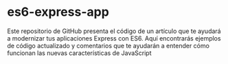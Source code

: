 # es6-express-app
Este repositorio de GitHub presenta el código de un artículo que te ayudará a modernizar tus aplicaciones Express con ES6. Aquí encontrarás ejemplos de código actualizado y comentarios que te ayudarán a entender cómo funcionan las nuevas características de JavaScript
